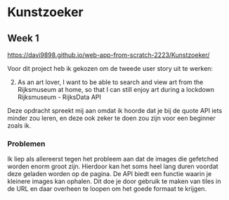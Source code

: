 # Kunstzoeker

## Week 1

https://davi9898.github.io/web-app-from-scratch-2223/Kunstzoeker/

Voor dit project heb ik gekozen om de tweede user story uit te werken:

2. As an art lover, I want to be able to search and view art from the Rijksmuseum at home, so that I can still enjoy art during a lockdown Rijksmuseum - RijksData API

Deze opdracht spreekt mij aan omdat ik hoorde dat je bij de quote API iets minder zou leren, en deze ook zeker te doen zou zijn voor een beginner zoals ik.

### Problemen

Ik liep als allereerst tegen het probleem aan dat de images die gefetched worden enorm groot zijn. Hierdoor kan het soms heel lang duren voordat deze geladen worden op de pagina. De API biedt een functie waarin je kleinere images kan ophalen. Dit doe je door gebruik te maken van tiles in de URL en daar overheen te loopen om het goede formaat te krijgen.
